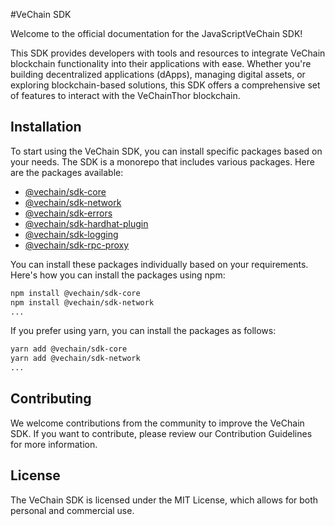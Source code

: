 #VeChain SDK

Welcome to the official documentation for the JavaScriptVeChain SDK!

This SDK provides developers with tools and resources to integrate VeChain blockchain functionality into their applications with ease. Whether you're building decentralized applications (dApps), managing digital assets, or exploring blockchain-based solutions, this SDK offers a comprehensive set of features to interact with the VeChainThor blockchain.

## Installation

To start using the VeChain SDK, you can install specific packages based on your needs. The SDK is a monorepo that includes various packages. Here are the packages available:
 - [@vechain/sdk-core](https://www.npmjs.com/package/@vechain/sdk-core)
 - [@vechain/sdk-network](https://www.npmjs.com/package/@vechain/sdk-network)
 - [@vechain/sdk-errors](https://www.npmjs.com/package/@vechain/sdk-errors)
 - [@vechain/sdk-hardhat-plugin](https://www.npmjs.com/package/@vechain/sdk-hardhat-plugin)
 - [@vechain/sdk-logging](https://www.npmjs.com/package/@vechain/sdk-logging)
 - [@vechain/sdk-rpc-proxy](https://www.npmjs.com/package/@vechain/sdk-rpc-proxy)

You can install these packages individually based on your requirements. Here's how you can install the packages using npm:
``` bash
npm install @vechain/sdk-core
npm install @vechain/sdk-network
...
```
If you prefer using yarn, you can install the packages as follows:
``` bash
yarn add @vechain/sdk-core
yarn add @vechain/sdk-network
...
```

## Contributing

We welcome contributions from the community to improve the VeChain SDK. If you want to contribute, please review our Contribution Guidelines for more information.

## License

The VeChain SDK is licensed under the MIT License, which allows for both personal and commercial use.
